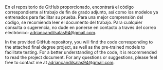 En el repositorio de GitHub proporcionado, encontrará el código correspondiente al trabajo de fin de grado adjunto, así como los modelos ya entrenados para facilitar su prueba. Para una mejor comprensión del código, se recomienda leer el documento del trabajo. Para cualquier consulta o sugerencia, no dude en ponerse en contacto a través del correo electrónico: adriancandilsalas94@gmail.com.

In the provided GitHub repository, you will find the code corresponding to the attached final degree project, as well as the pre-trained models to facilitate testing. For a better understanding of the code, it is recommended to read the project document. For any questions or suggestions, please feel free to contact me at adriancandilsalas94@gmail.com.
